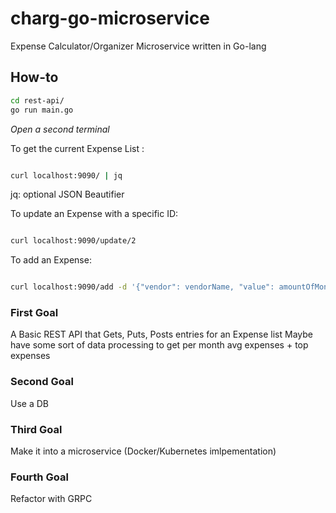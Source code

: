 # charg-go-microservice
Expense Calculator/Organizer Microservice written in Go-lang


## How-to

```sh
cd rest-api/
go run main.go
```

*Open a second terminal*

To get the current Expense List :

```sh

curl localhost:9090/ | jq 

```
jq: optional JSON Beautifier


To update an Expense with a specific ID:

```sh

curl localhost:9090/update/2

```


To add an Expense:

```sh

curl localhost:9090/add -d '{"vendor": vendorName, "value": amountOfMoney}'

```

### First Goal 

A Basic REST API that Gets, Puts, Posts entries for an Expense list
Maybe have some sort of data processing to get per month avg expenses + top expenses

### Second Goal

Use a DB

### Third Goal 

Make it into a microservice (Docker/Kubernetes imlpementation)

### Fourth Goal

Refactor with GRPC